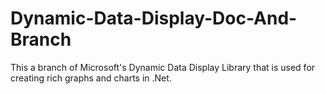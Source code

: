Dynamic-Data-Display-Doc-And-Branch
===================================

This a branch of Microsoft's Dynamic Data Display Library that is used for creating rich graphs and charts in .Net.